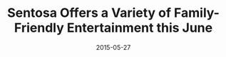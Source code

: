 ---
layout: post
title: Sentosa Offers a Variety of Family-Friendly Entertainment this June
date:   2015-05-27
file_url: /resources/news/files/20150527_Media-Release-Search_for_the_Most_Fun-Deserving_Singaporeans.pdf
---
